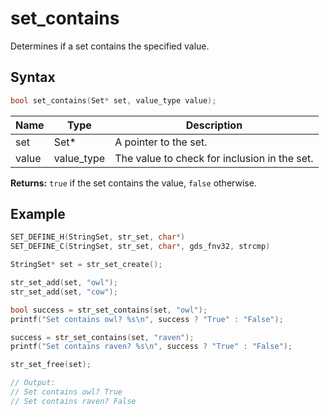 # set_contains

Determines if a set contains the specified value.

## Syntax

```c
bool set_contains(Set* set, value_type value);
```

| Name | Type | Description |
| --- | --- | --- |
| set | Set* | A pointer to the set. |
| value | value_type | The value to check for inclusion in the set. |

**Returns:** `true` if the set contains the value, `false` otherwise.

## Example

```c
SET_DEFINE_H(StringSet, str_set, char*)
SET_DEFINE_C(StringSet, str_set, char*, gds_fnv32, strcmp)

StringSet* set = str_set_create();

str_set_add(set, "owl");
str_set_add(set, "cow");

bool success = str_set_contains(set, "owl");
printf("Set contains owl? %s\n", success ? "True" : "False");

success = str_set_contains(set, "raven");
printf("Set contains raven? %s\n", success ? "True" : "False");

str_set_free(set);

// Output:
// Set contains owl? True
// Set contains raven? False
```